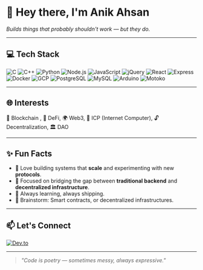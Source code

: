 # 👋 Hey there, I'm **Anik Ahsan**  
_Builds things that probably shouldn't work — but they do._

---

## 💻 Tech Stack

![C](https://img.shields.io/badge/C-00599C?style=flat&logo=c&logoColor=white)
![C++](https://img.shields.io/badge/C++-00599C?style=flat&logo=c%2B%2B&logoColor=white)
![Python](https://img.shields.io/badge/Python-3776AB?style=flat&logo=python&logoColor=white)
![Node.js](https://img.shields.io/badge/Node.js-339933?style=flat&logo=node.js&logoColor=white)
![JavaScript](https://img.shields.io/badge/JavaScript-F7DF1E?style=flat&logo=javascript&logoColor=black)
![jQuery](https://img.shields.io/badge/jQuery-0769AD?style=flat&logo=jquery&logoColor=white)
![React](https://img.shields.io/badge/React-20232A?style=flat&logo=react&logoColor=61DAFB)
![Express](https://img.shields.io/badge/Express.js-000000?style=flat&logo=express&logoColor=white)
![Docker](https://img.shields.io/badge/Docker-2496ED?style=flat&logo=docker&logoColor=white)
![GCP](https://img.shields.io/badge/Google%20Cloud-4285F4?style=flat&logo=google-cloud&logoColor=white)
![PostgreSQL](https://img.shields.io/badge/PostgreSQL-336791?style=flat&logo=postgresql&logoColor=white)
![MySQL](https://img.shields.io/badge/MySQL-4479A1?style=flat&logo=mysql&logoColor=white)
![Arduino](https://img.shields.io/badge/Arduino-00979D?style=flat&logo=arduino&logoColor=white)
![Motoko](https://img.shields.io/badge/Motoko-293133?style=flat&logo=internet-computer&logoColor=white)

---

## 🌐 Interests

🔗 Blockchain , 🏦 DeFi, 🌍 Web3, 🧠 ICP (Internet Computer), 🔓 Decentralization, 🏛️ DAO

---

## ✨ Fun Facts

- 🔭 Love building systems that **scale** and experimenting with new **protocols**.
- 🎯 Focused on bridging the gap between **traditional backend** and **decentralized infrastructure**.
- 🌱 Always learning, always shipping.
- 💬 Brainstorm: Smart contracts, or decentralized infrastructures.

---

## 📫 Let's Connect

[![Dev.to](https://img.shields.io/badge/Dev.to-000000?style=flat&logo=dev.to&logoColor=white)](https://dev.to/ahsan2014s)

---

> _"Code is poetry — sometimes messy, always expressive."_  
